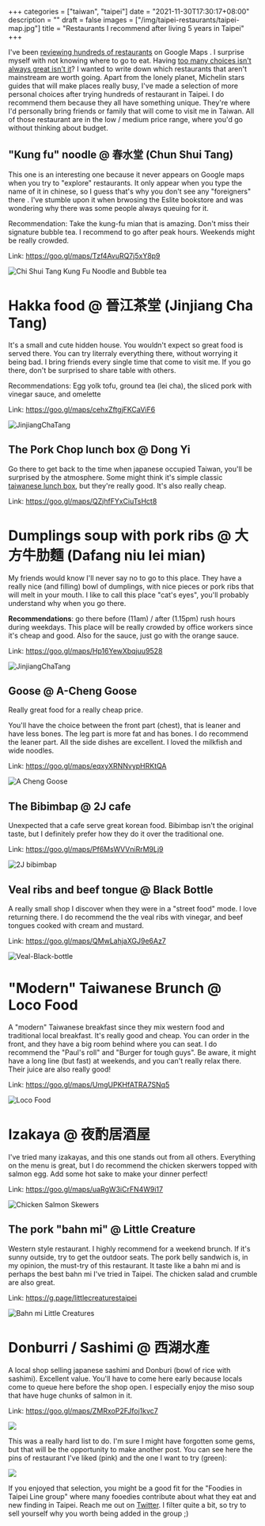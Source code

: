 +++
categories = ["taiwan", "taipei"]
date = "2021-11-30T17:30:17+08:00"
description = ""
draft = false
images = ["/img/taipei-restaurants/taipei-map.jpg"]
title = "Restaurants I recommend after living 5 years in Taipei"
+++

I've been [reviewing hundreds of restaurants](https://www.google.com/maps/contrib/103590446330914322330) on Google Maps . I surprise myself with not knowing where to go to eat. Having [too many choices isn't always great isn't it](https://en.wikipedia.org/wiki/The_Paradox_of_Choice)? I wanted to write down which restaurants that aren't mainstream are worth going.  Apart from the lonely planet, Michelin stars guides that will make places really busy, I've made a selection of more personal choices after trying hundreds of restaurant in Taipei. I do recommend them because they all have something unique. They're where I'd personally bring friends or family that will come to visit me in Taiwan. All of those restaurant are in the low / medium price range, where you'd go without thinking about budget.

## "Kung fu" noodle @ 春水堂 (Chun Shui Tang)

This one is an interesting one because it never appears on Google maps when you try to "explore" restaurants.  It only appear when you type the name of it in chinese, so I guess that's why you don't see any "foreigners" there . I've stumble upon it when brwosing the Eslite bookstore and was wondering why there was some people always queuing for it. 

Recommendation: Take the kung-fu mian that is amazing. Don't miss their signature bubble tea. I recommend to go after peak hours. Weekends might be really crowded. 

Link: https://goo.gl/maps/Tzf4AvuRQ7j5xY8p9 

![Chi Shui Tang Kung Fu Noodle and Bubble tea](/img/taipei-restaurants/ChunShuiTang.jpg)

# Hakka food @ 晉江茶堂 (Jinjiang Cha Tang)
It's a small and cute hidden house. You wouldn't expect so great food is served there. You can try literraly everything there, without worrying it being bad. I bring friends every single time that come to visit me. If you go there, don't be surprised to share table with others. 

Recommendations: Egg yolk tofu,  ground tea (lei cha), the sliced pork with vinegar sauce, and omelette

Link: https://goo.gl/maps/cehxZftgjFKCaViF6

![JinjiangChaTang](/img/taipei-restaurants/JinjiangChaTang.jpg)

## The Pork Chop lunch box @ Dong Yi 
Go there to get back to the time when japanese occupied Taiwan, you'll be surprised by the atmosphere. Some might think it's simple classic [taiwanese lunch box](https://en.wikipedia.org/wiki/Taiwan_Railway_Bento), but they're really good. It's also really cheap.

Link: https://goo.gl/maps/QZjhfFYxCiuTsHct8


# Dumplings soup with pork ribs @ 大方牛肋麵 (Dafang niu lei mian) 
My friends would know I'll never say no to go to this place. They have a really nice (and filling) bowl of dumplings, with nice pieces or pork ribs that will melt in your mouth. I like to call this place "cat's eyes", you'll probably understand why when you go there.

**Recommendations**: go there before (11am) / after (1.15pm) rush hours during weekdays. This place will be really crowded by office workers since it's cheap and good. Also for the sauce, just go with the orange sauce. 

Link: https://goo.gl/maps/Hp16YewXbqjuu9528 

![JinjiangChaTang](/img/taipei-restaurants/Dafang-pork-ribs-dumpligs.jpg)

## Goose @ A-Cheng Goose
Really great food for a really cheap price. 

You'll have the choice between the front part (chest), that is leaner and have less bones. The leg part is more fat and has bones. I do recommend the leaner part. All the side dishes are excellent. I  loved the milkfish and wide noodles.

Link: https://goo.gl/maps/eqxyXRNNvypHRKtQA

![A Cheng Goose](/img/taipei-restaurants/a-cheng-goose.jpg)

## The Bibimbap @ 2J cafe 
Unexpected that a cafe serve great korean food. Bibimbap isn't the original taste, but I definitely prefer how they do it over the traditional one.

Link: https://goo.gl/maps/Pf6MsWVVniRrM9Lj9

![2J bibimbap](/img/taipei-restaurants/2j-bibimbap.jpg)


## Veal ribs and beef tongue @ Black Bottle 

A really small shop I discover when they were in a "street food" mode. I love returning there. I do recommend the the veal ribs with vinegar, and beef tongues cooked with cream and mustard.

Link: https://goo.gl/maps/QMwLahjaXGJ9e6Az7

![Veal-Black-bottle](/img/taipei-restaurants/veal-ribs-black-bottle.jpg)


# "Modern" Taiwanese Brunch @ Loco Food 

A "modern" Taiwanese breakfast since they mix western food and traditional local breakfast. It's really good and cheap.
You can order in the front, and they have a big room behind where you can seat. I do recommend the "Paul's roll" and "Burger for tough guys". Be aware, it might have a long line (but fast) at weekends, and you can't really relax there. Their juice are also really good! 

Link: https://goo.gl/maps/UmgUPKHfATRA7SNq5

![Loco Food](/img/taipei-restaurants/loco-food-burger.jpg)


# Izakaya @ 夜酌居酒屋

I've tried many izakayas, and this one stands out from all others. Everything on the menu is great, but I do recommend the chicken skerwers topped with salmon egg. Add some hot sake to make your dinner perfect!

Link: https://goo.gl/maps/uaRgW3iCrFN4W9i17

![Chicken Salmon Skewers](/img/taipei-restaurants/skewers.jpg)


## The pork "bahn mi" @ Little Creature 
Western style restaurant. I highly recommend for a weekend brunch. If it's sunny outside, try to get the outdoor seats. The pork belly sandwich is, in my opinion, the must-try of this restaurant. It taste like a bahn mi and is perhaps the best bahn mi I've tried in Taipei. The chicken salad and crumble are also great. 

Link: https://g.page/littlecreaturestaipei

![Bahn mi Little Creatures](/img/taipei-restaurants/bahnmi-little-creatures.jpg)

# Donburri / Sashimi @ 西湖水產

A local shop selling japanese sashimi and Donburi (bowl of rice with sashimi). Excellent value.  You'll have to come here early because locals come to queue here before the shop open. I especially enjoy the miso soup that have huge chunks of salmon in it. 

Link: https://goo.gl/maps/ZMRxoP2FJfoj1kvc7

![](/img/taipei-restaurants/donburi.jpg)

This was a really hard list to do.   I'm sure I might have forgotten some gems, but that will be the opportunity to make another post. You can see here the pins of restaurant I've liked (pink) and the one I want to try (green): 

![](/img/taipei-restaurants/taipei-map.jpg)


If you enjoyed that selection, you might be a good fit for the "Foodies in Taipei Line group" where many fooedies contribute about what they eat and new finding in Taipei. Reach me out on [Twitter](https://twitter.com/eric_khun). I filter quite a bit, so try to sell yourself why you worth being added in the group ;) 